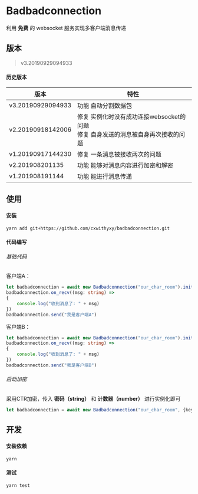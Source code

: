 # Badbadconnection

利用 **免费** 的 websocket 服务实现多客户端消息传递

## 版本

> v3.20190929094933

#### 历史版本

| 版本              | 特性                                                         |
| ----------------- | ------------------------------------------------------------ |
| v3.20190929094933 | 功能 自动分割数据包                                          |
| v2.20190918142006 | 修复 实例化时没有成功连接websocket的问题<br />修复 自身发送的消息被自身再次接收的问题 |
| v1.20190917144230 | 修复 一条消息被接收两次的问题                                |
| v2.201908201135   | 功能 能够对消息内容进行加密和解密                            |
| v1.201908191144   | 功能 能进行消息传递                                          |



## 使用

#### 安装

```
yarn add git+https://github.com/cxwithyxy/badbadconnection.git
```

#### 代码编写

###### 基础代码

客户端A：

```typescript
let badbadconnection = await new Badbadconnection("our_char_room").init()
badbadconnection.on_recv((msg: string) =>
{
    console.log("收到消息了: " + msg)
})
badbadconnection.send("我是客户端A")
```

客户端B：

```typescript
let badbadconnection = await new Badbadconnection("our_char_room").init()
badbadconnection.on_recv((msg: string) =>
{
    console.log("收到消息了: " + msg)
})
badbadconnection.send("我是客户端B")
```

###### 启动加密

采用CTR加密，传入 **密码（string）** 和 **计数器（number）** 进行实例化即可

```typescript
let badbadconnection = await new Badbadconnection("our_char_room", {key: "我的密码", counter: 7}).init()
```



##  开发

#### 安装依赖

```
yarn
```

#### 测试

```
yarn test
```

